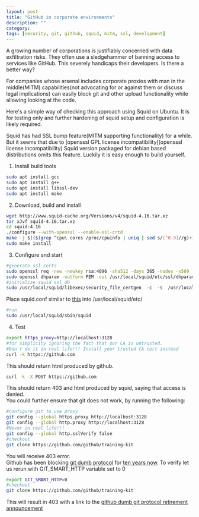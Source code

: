 ```yaml
---
layout: post
title: "GitHub in corporate environments"
description: ""
category:
tags: [security, git, github, squid, mitm, ssl, development]
---
```


A growing number of corporations is justifiably concerned with data exfiltration risks. They often use a sledgehammer of banning access to services like GitHub. This severely handicaps their developers. Is there a better way?

For companies whose arsenal includes corporate proxies with man in the middle(MITM) capabilities(not advocating for or against them or discuss legal implications) can easily block git and other upload functionality while allowing looking at the code.

Here's a simple way of checking this approach using Squid on Ubuntu. It is for testing only and further hardening of squid setup and configuration is likely required.

Squid has had SSL bump feature(MITM supporting functionality) for a while. But it seems that due to [opensssl GPL license incompatibility](opensssl license incompatibility) Squid version packaged for debian based distributions omits this feature. Luckily it is easy enough to build yourself.

1. Install build tools
```bash
sudo apt install gcc
sudo apt install g++
sudo apt install libssl-dev
sudo apt install make
```

2. Download, build and install
```bash
wget http://www.squid-cache.org/Versions/v4/squid-4.16.tar.xz
tar xJvf squid-4.16.tar.xz
cd squid-4.16
./configure --with-openssl --enable-ssl-crtd
make -j $(($(grep ^cpu\ cores /proc/cpuinfo | uniq | sed s/[^0-9]//g)+1))
sudo make install
```
3. Configure and start
```bash
#generate ssl certs
sudo openssl req -new -newkey rsa:4096 -sha512 -days 365 -nodes -x509 -extensions v3_ca -keyout /usr/local/squid/etc/ssl/cakey.pem  -out /usr/local/squid/etc/ssl/cacrt.pem
sudo openssl dhparam -outform PEM -out /usr/local/squid/etc/ssl/dhparam.pem 4096#initialize
#initialize squid ssl_db
sudo /usr/local/squid/libexec/security_file_certgen  -c  -s  /usr/local/squid/var/lib/ssl_db -M 4MB
```
Place squid.conf similar to [this](/attachments/2021-07-14-github-safely/squid.conf) into /usr/local/squid/etc/
```bash
#run
sudo /usr/local/squid/sbin/squid
```

4. Test
```bash
export https_proxy=http://localhost:3128
#for simplicity ignoring the fact that our CA is untrusted. 
#Don't do it in real life!!! Install your trusted CA cert instead
curl -k https://github.com
```
This should return html produced by github.
```bash
curl -k -X POST https://github.com
```
This should return 403 and html produced by squid, saying that access is denied.  
You could further ensure that git does not work, by running the following:
```bash
#configure git to use proxy
git config --global https.proxy http://localhost:3128
git config --global http.proxy http://localhost:3128
#Never in real life!!!
git config --global http.sslVerify false
#checkout
git clone https://github.com/github/training-kit
```
You will receive 403 error.  
Github has been blocking [git dumb protocol](https://git-scm.com/docs/http-protocol) for [ten years now](https://github.blog/2011-03-09-git-dumb-http-transport-to-be-turned-off-in-90-days/). To verify let us rerun with GIT_SMART_HTTP variable set to 0
```bash
export GIT_SMART_HTTP=0
#checkout
git clone https://github.com/github/training-kit
```
This will result in 403 with a link to the [github dumb git protocol retirement announcement](https://github.blog/2011-03-09-git-dumb-http-transport-to-be-turned-off-in-90-days/)
